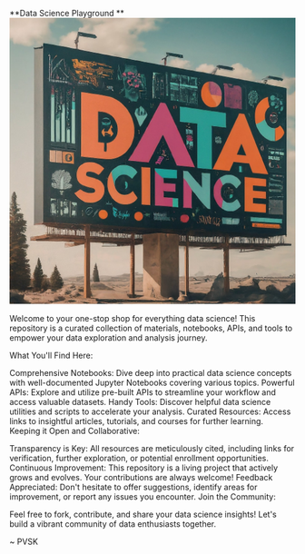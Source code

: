 **Data Science Playground **
![Bill board of data science](images/readme_banner.jpeg)



Welcome to your one-stop shop for everything data science! This repository is a curated collection of materials, notebooks, APIs, and tools to empower your data exploration and analysis journey.

What You'll Find Here:

Comprehensive Notebooks: Dive deep into practical data science concepts with well-documented Jupyter Notebooks covering various topics.
Powerful APIs: Explore and utilize pre-built APIs to streamline your workflow and access valuable datasets.
Handy Tools: Discover helpful data science utilities and scripts to accelerate your analysis.
Curated Resources: Access links to insightful articles, tutorials, and courses for further learning.
Keeping it Open and Collaborative:

Transparency is Key: All resources are meticulously cited, including links for verification, further exploration, or potential enrollment opportunities.
Continuous Improvement: This repository is a living project that actively grows and evolves. Your contributions are always welcome!
Feedback Appreciated: Don't hesitate to offer suggestions, identify areas for improvement, or report any issues you encounter.
Join the Community:

Feel free to fork, contribute, and share your data science insights! Let's build a vibrant community of data enthusiasts together.

~ PVSK
